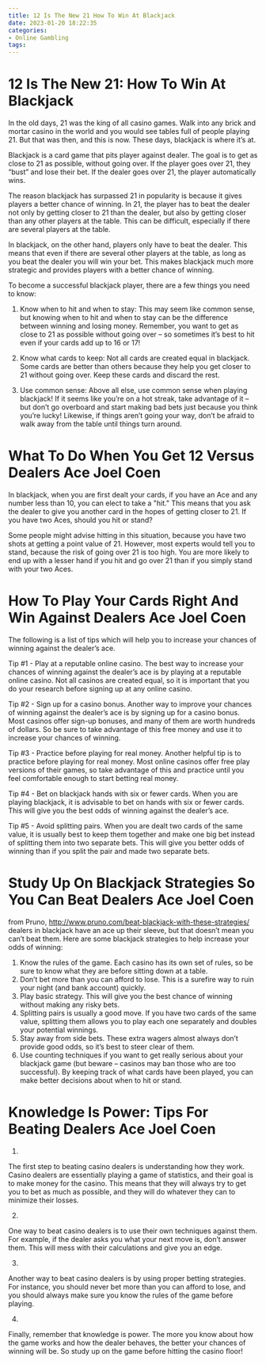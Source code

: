 ```yaml
---
title: 12 Is The New 21 How To Win At Blackjack
date: 2023-01-20 18:22:35
categories:
- Online Gambling
tags:
---
```



#  12 Is The New 21: How To Win At Blackjack

In the old days, 21 was the king of all casino games. Walk into any brick and mortar casino in the world and you would see tables full of people playing 21. But that was then, and this is now. These days, blackjack is where it’s at.

Blackjack is a card game that pits player against dealer. The goal is to get as close to 21 as possible, without going over. If the player goes over 21, they “bust” and lose their bet. If the dealer goes over 21, the player automatically wins.

The reason blackjack has surpassed 21 in popularity is because it gives players a better chance of winning. In 21, the player has to beat the dealer not only by getting closer to 21 than the dealer, but also by getting closer than any other players at the table. This can be difficult, especially if there are several players at the table.

In blackjack, on the other hand, players only have to beat the dealer. This means that even if there are several other players at the table, as long as you beat the dealer you will win your bet. This makes blackjack much more strategic and provides players with a better chance of winning.

To become a successful blackjack player, there are a few things you need to know:

1) Know when to hit and when to stay: This may seem like common sense, but knowing when to hit and when to stay can be the difference between winning and losing money. Remember, you want to get as close to 21 as possible without going over – so sometimes it’s best to hit even if your cards add up to 16 or 17!

2) Know what cards to keep: Not all cards are created equal in blackjack. Some cards are better than others because they help you get closer to 21 without going over. Keep these cards and discard the rest.

3) Use common sense: Above all else, use common sense when playing blackjack! If it seems like you’re on a hot streak, take advantage of it – but don’t go overboard and start making bad bets just because you think you’re lucky! Likewise, if things aren’t going your way, don’t be afraid to walk away from the table until things turn around.

#  What To Do When You Get 12 Versus Dealers Ace Joel Coen

In blackjack, when you are first dealt your cards, if you have an Ace and any number less than 10, you can elect to take a "hit." This means that you ask the dealer to give you another card in the hopes of getting closer to 21. If you have two Aces, should you hit or stand?

Some people might advise hitting in this situation, because you have two shots at getting a point value of 21. However, most experts would tell you to stand, because the risk of going over 21 is too high. You are more likely to end up with a lesser hand if you hit and go over 21 than if you simply stand with your two Aces.

#  How To Play Your Cards Right And Win Against Dealers Ace Joel Coen

The following is a list of tips which will help you to increase your chances of winning against the dealer’s ace.

Tip #1 - Play at a reputable online casino. The best way to increase your chances of winning against the dealer’s ace is by playing at a reputable online casino. Not all casinos are created equal, so it is important that you do your research before signing up at any online casino.

Tip #2 - Sign up for a casino bonus. Another way to improve your chances of winning against the dealer’s ace is by signing up for a casino bonus. Most casinos offer sign-up bonuses, and many of them are worth hundreds of dollars. So be sure to take advantage of this free money and use it to increase your chances of winning.

Tip #3 - Practice before playing for real money. Another helpful tip is to practice before playing for real money. Most online casinos offer free play versions of their games, so take advantage of this and practice until you feel comfortable enough to start betting real money.

Tip #4 - Bet on blackjack hands with six or fewer cards. When you are playing blackjack, it is advisable to bet on hands with six or fewer cards. This will give you the best odds of winning against the dealer’s ace.

Tip #5 - Avoid splitting pairs. When you are dealt two cards of the same value, it is usually best to keep them together and make one big bet instead of splitting them into two separate bets. This will give you better odds of winning than if you split the pair and made two separate bets.

#  Study Up On Blackjack Strategies So You Can Beat Dealers Ace Joel Coen
 from Pruno, http://www.pruno.com/beat-blackjack-with-these-strategies/
dealers in blackjack have an ace up their sleeve, but that doesn’t mean you can’t beat them. Here are some blackjack strategies to help increase your odds of winning:

1. Know the rules of the game. Each casino has its own set of rules, so be sure to know what they are before sitting down at a table. 
2. Don’t bet more than you can afford to lose. This is a surefire way to ruin your night (and bank account) quickly. 
3. Play basic strategy. This will give you the best chance of winning without making any risky bets. 
4. Splitting pairs is usually a good move. If you have two cards of the same value, splitting them allows you to play each one separately and doubles your potential winnings. 
5. Stay away from side bets. These extra wagers almost always don’t provide good odds, so it’s best to steer clear of them.
6. Use counting techniques if you want to get really serious about your blackjack game (but beware – casinos may ban those who are too successful). By keeping track of what cards have been played, you can make better decisions about when to hit or stand.

#  Knowledge Is Power: Tips For Beating Dealers Ace Joel Coen

1. 

The first step to beating casino dealers is understanding how they work. Casino dealers are essentially playing a game of statistics, and their goal is to make money for the casino. This means that they will always try to get you to bet as much as possible, and they will do whatever they can to minimize their losses.

2. 

One way to beat casino dealers is to use their own techniques against them. For example, if the dealer asks you what your next move is, don’t answer them. This will mess with their calculations and give you an edge.

3. 

Another way to beat casino dealers is by using proper betting strategies. For instance, you should never bet more than you can afford to lose, and you should always make sure you know the rules of the game before playing.

4. 

Finally, remember that knowledge is power. The more you know about how the game works and how the dealer behaves, the better your chances of winning will be. So study up on the game before hitting the casino floor!